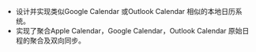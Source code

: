 - 设计并实现类似Google Calendar 或Outlook Calendar 相似的本地日历系统。
- 实现了聚合Apple Calendar，Google Calendar，Outlook Calendar 原始日程的聚合及双向同步。


